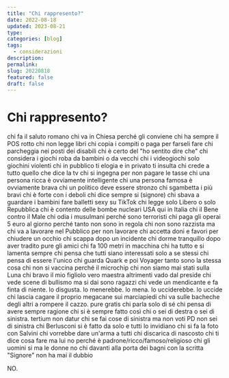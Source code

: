 ```yaml
---
title: "Chi rappresento?"
date: 2022-08-18
updated: 2023-08-21
type: 
categories: [blog]
tags:
  - considerazioni
description: 
permalink: 
slug: 20220818
featured: false
draft: false
---
```

# Chi rappresento?

chi fa il saluto romano
chi va in Chiesa perché gli conviene
chi ha sempre il POS rotto
chi non legge libri
chi copia i compiti o paga per farseli fare
chi parcheggia nei posti dei disabili
chi è certo del "ho sentito dire che"
chi considera i giochi roba da bambini o da vecchi
chi i videogiochi solo giochini violenti
chi in pubblico ti elogia e in privato ti insulta
chi crede a tutto quello che dice la tv
chi si ingegna per non pagare le tasse
chi una persona ricca è ovviamente intelligente
chi una persona famosa è ovviamente brava
chi un politico deve essere stronzo
chi sgambetta i più bravi
chi è forte con i deboli
chi dice sempre si (signore)
chi sbava a guardare i bambini fare balletti sexy su TikTok
chi legge solo Libero o solo Repubblica
chi è contento delle bombe nucleari USA qui in Italia
chi il Bene contro il Male
chi odia i musulmani perché sono terroristi
chi paga gli operai 5 euro al giorno perché tanto non sono in regola
chi non sono razzista ma
chi va a lavorare nel Pubblico per non lavorare
chi accetta doni e favori per chiudere un occhio
chi scappa dopo un incidente
chi dorme tranquillo dopo aver tradito pure gli amici
chi fa 100 metri in macchina
chi ha tutto e si lamenta sempre
chi pensa che tutti siano interessati solo a se stessi
chi pensa di essere l'unico
chi guarda Quark e poi Voyager tanto sono la stessa cosa
chi non si vaccina perché il microchip
chi non siamo mai stati sulla Luna
chi bravo il mio figliolo vero maestra altrimenti vado dal preside
chi vede scene di bullismo ma si dai sono ragazzi
chi vede un mendicante e fa finta di niente. lo disgusta. lo menerebbe. lo mena. lo ucciderebbe. lo uccide
chi lascia cagare il proprio megacane sui marciapiedi
chi va sulle bacheche degli altri a rompere il cazzo. pure gratis
chi parla solo di sé
chi pensa di avere sempre ragione
chi si è sempre fatto così
chi o sei di destra o sei di sinistra. tertium non datur
chi se fai cose di sinistra ma non voti PD non sei di sinistra
chi Berlusconi si è fatto da solo e tutti lo invidiano
chi si fa la foto con Salvini
chi vorrebbe dare un'arma a tutti
chi discarica di nascosto
chi ti dice cosa fare ma lui no perché è padrone/ricco/famoso/religioso
chi gli uomini si ma le donne no
chi davanti alla porta dei bagni con la scritta "Signore" non ha mai il dubbio

NO.
